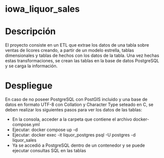 # iowa_liquor_sales

# Descripción
El proyecto consiste en un ETL que extrae los datos de una tabla sobre ventas de licores creando, a partir de un modelo estrella, tablas dimensionales y tablas de hechos con los datos de la tabla. Una vez hechas estas transformaciones, se crean las tablas en la base de datos PostgreSQL y se carga la información.

# Despliegue
En caso de no poseer PostgreSQL con PostGIS incluido y una base de datos en formato UTF-8 con Collation y Character Type seteado en C, se deben realizar los siguientes pasos para ver los datos de las tablas:

- En la consola, acceder a la carpeta que contiene el archivo docker-compose.yml
- Ejecutar: docker compose up -d
- Ejecutar: docker exec -it liquor_postgres psql -U postgres -d liquor_sales
- Ya se accedió a PostgreSQL dentro de un contenedor y se puede ejecutar consultas SQL en las tablas